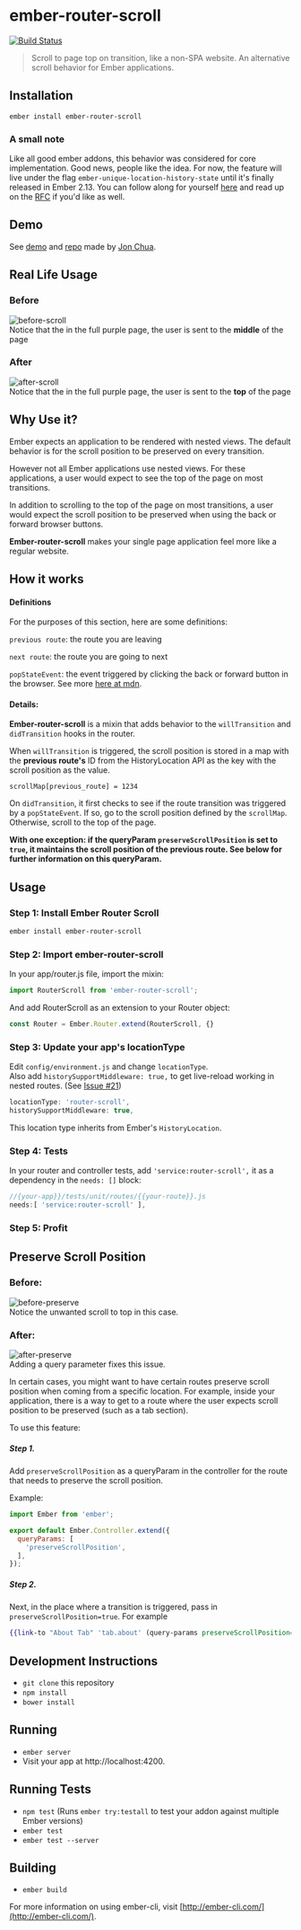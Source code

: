 # ember-router-scroll

[![Build Status](https://travis-ci.org/dollarshaveclub/ember-router-scroll.svg?branch=master)](https://travis-ci.org/dollarshaveclub/ember-router-scroll)

> Scroll to page top on transition, like a non-SPA website. An alternative scroll behavior for Ember applications.

## Installation

```
ember install ember-router-scroll
```

### A small note

Like all good ember addons, this behavior was considered for core implementation. Good news, people like the idea. For now, the feature will live under the flag `ember-unique-location-history-state` until it's finally released in Ember 2.13. You can follow along for yourself [here](https://github.com/emberjs/ember.js/pull/14011/) and read up on the [RFC](https://github.com/emberjs/rfcs/pull/186#issuecomment-271416805) if you'd like as well.

## Demo
See [demo](https://dollarshaveclub.github.io/router-scroll-demo/) and [repo](https://github.com/dollarshaveclub/router-scroll-demo) made by [Jon Chua](https://github.com/Chuabacca/).

## Real Life Usage

### Before
![before-scroll](https://cloud.githubusercontent.com/assets/4430436/17122972/0a1fe454-5295-11e6-937f-f1f5beab9d6b.gif)  
Notice that the in the full purple page, the user is sent to the **middle** of the page

### After
![after-scroll](https://cloud.githubusercontent.com/assets/4430436/17122970/07c1a3a0-5295-11e6-977f-37eb955d95b1.gif)  
Notice that the in the full purple page, the user is sent to the **top** of the page

## Why Use it?

Ember expects an application to be rendered with nested views. The default behavior is for the scroll position to be preserved on every transition.

However not all Ember applications use nested views. For these applications, a user would expect to see the top of the page on most transitions.

In addition to scrolling to the top of the page on most transitions, a user would expect the scroll position to be preserved when using the back or forward browser buttons.

**Ember-router-scroll** makes your single page application feel more like a regular website.

## How it works

#### Definitions

For the purposes of this section, here are some definitions:

`previous route`: the route you are leaving

`next route`: the route you are going to next

`popStateEvent`: the event triggered by clicking the back or forward button in the browser. See more [here at mdn](https://developer.mozilla.org/en-US/docs/Web/Events/popstate).

#### Details:

**Ember-router-scroll** is a mixin that adds behavior to the `willTransition` and `didTransition` hooks in the router.

When `willTransition` is triggered, the scroll position is stored in a map with the **previous route's** ID from the HistoryLocation API as the key with the scroll position as the value.

`scrollMap[previous_route] = 1234`

On `didTransition`, it first checks to see if the route transition was triggered by a `popStateEvent`. If so, go to the scroll position defined by the `scrollMap`. Otherwise, scroll to the top of the page.

 **With one exception: if the queryParam `preserveScrollPosition` is set to `true`, it maintains the scroll position of the previous route. See below for further information on this queryParam.**

## Usage

### Step 1: Install Ember Router Scroll

```bash
ember install ember-router-scroll
```

### Step 2: Import ember-router-scroll


In your app/router.js file, import the mixin:

```javascript
import RouterScroll from 'ember-router-scroll';
```

And add RouterScroll as an extension to your Router object:

```javascript
const Router = Ember.Router.extend(RouterScroll, {}
```

### Step 3: Update your app's locationType

Edit `config/environment.js` and change `locationType`.  
Also add `historySupportMiddleware: true,` to get live-reload working in nested routes. (See [Issue #21](https://github.com/dollarshaveclub/ember-router-scroll/issues/21))

```js
locationType: 'router-scroll',
historySupportMiddleware: true,
```

This location type inherits from Ember's `HistoryLocation`.

### Step 4: Tests
In your router and controller tests, add `'service:router-scroll',` it as a dependency in the `needs: []` block:

```js
//{your-app}}/tests/unit/routes/{{your-route}}.js
needs:[ 'service:router-scroll' ],
```
### Step 5: Profit

## Preserve Scroll Position

### Before:
![before-preserve](https://cloud.githubusercontent.com/assets/4430436/17122971/0a1e34ce-5295-11e6-8d30-9f687dd69dbb.gif)  
Notice the unwanted scroll to top in this case.

### After:
![after-preserve](https://cloud.githubusercontent.com/assets/4430436/17122969/07acbb48-5295-11e6-9900-f9ba519affa4.gif)  
Adding a query parameter fixes this issue.

In certain cases, you might want to have certain routes preserve scroll position when coming from a specific location. For example, inside your application, there is a way to get to a route where the user expects scroll position to be preserved (such as a tab section).

To use this feature:

##### Step 1.

Add `preserveScrollPosition` as a queryParam in the controller for the route that needs to preserve the scroll position.

Example:

```javascript
import Ember from 'ember';

export default Ember.Controller.extend({
  queryParams: [
    'preserveScrollPosition',
  ],
});
```

##### Step 2.

Next, in the place where a transition is triggered, pass in `preserveScrollPosition=true`. For example

```handlebars
{{link-to "About Tab" 'tab.about' (query-params preserveScrollPosition=true) tagName='span' }}
```
<!--
##Example:

See example app: (EXAMPLE APP HERE) -->

## Development Instructions

* `git clone` this repository
* `npm install`
* `bower install`

## Running

* `ember server`
* Visit your app at http://localhost:4200.

## Running Tests

* `npm test` (Runs `ember try:testall` to test your addon against multiple Ember versions)
* `ember test`
* `ember test --server`

## Building

* `ember build`

For more information on using ember-cli, visit [http://ember-cli.com/](http://ember-cli.com/).
